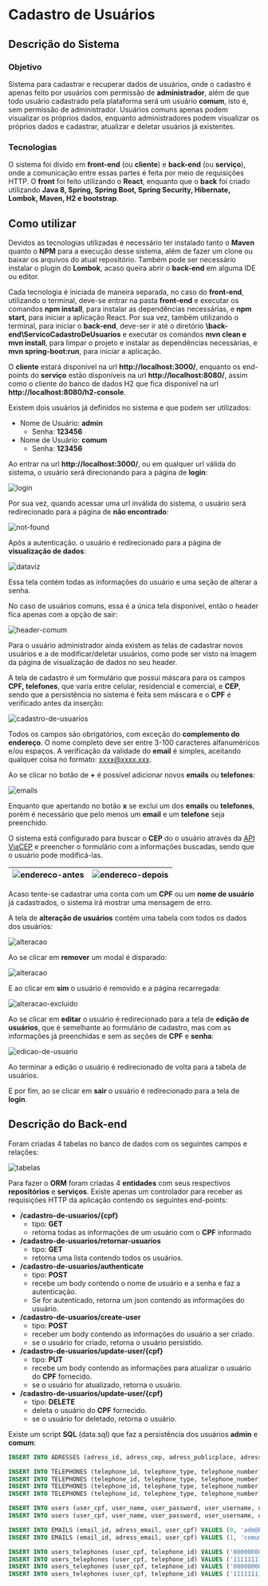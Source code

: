 # Cadastro de Usuários

## Descrição do Sistema

### Objetivo

Sistema para cadastrar e recuperar dados de usuários, onde o cadastro é apenas feito por usuários com permissão de **administrador**, além de que todo usuário cadastrado pela plataforma será um usuário **comum**, isto é, sem permissão de administrador. Usuários comuns apenas podem visualizar os próprios dados, enquanto administradores podem visualizar os próprios dados e cadastrar, atualizar e deletar usuários já existentes.

### Tecnologias

O sistema foi divido em **front-end** (ou **cliente**) e **back-end** (ou **serviço**), onde a comunicação entre essas partes é feita por meio de requisições HTTP. O **front** foi feito utilizando o **React**, enquanto que o **back** foi criado utilizando **Java 8, Spring, Spring Boot, Spring Security, Hibernate, Lombok, Maven, H2 e bootstrap**.

## Como utilizar

Devidos as tecnologias utilizadas é necessário ter instalado tanto o **Maven** quanto o **NPM** para a execução desse sistema, além de fazer um clone ou baixar os arquivos do atual repositório. Também pode ser necessário instalar o plugin do **Lombok**, acaso queira abrir o **back-end** em alguma IDE ou editor.

Cada tecnologia é iniciada de maneira separada, no caso do **front-end**, utilizando o terminal, deve-se entrar na pasta **front-end** e executar os comandos **npm install**, para instalar as dependências necessárias, e **npm start**, para iniciar a aplicação React. Por sua vez, também utilizando o terminal, para iniciar o **back-end**, deve-ser ir até o diretório **\back-end\ServicoCadastroDeUsuarios** e executar os comandos **mvn clean e mvn install**, para limpar o projeto e instalar as dependências necessárias, e **mvn spring-boot:run**, para iniciar a aplicação.

O **cliente** estará disponível na url **http://localhost:3000/**, enquanto os end-points do **serviço** estão disponíveis na url **http://localhost:8080/**, assim como o cliente do banco de dados H2 que fica disponível na url **http://localhost:8080/h2-console**.

Existem dois usuários já definidos no sistema e que podem ser utilizados:

* Nome de Usuário: **admin**
  * Senha: **123456**
* Nome de Usuário: **comum**
  * Senha: **123456**

Ao entrar na url **http://localhost:3000/**, ou em qualquer url válida do sistema, o usuário será direcionando para a página de **login**:

![login](C:\MeusProgramas\cadastroDeUsuarios\img\login.png)

Por sua vez, quando acessar uma url inválida do sistema, o usuário será redirecionado para a página de **não encontrado**:

![not-found](C:\MeusProgramas\cadastroDeUsuarios\img\not-found.png)

Após a autenticação. o usuário é redirecionado para a página de **visualização de dados**:

![dataviz](C:\MeusProgramas\cadastroDeUsuarios\img\dataviz.png)

Essa tela contém todas as informações do usuário e uma seção de alterar a senha.

No caso de usuários comuns, essa é a única tela disponível, então o header fica apenas com a opção de sair:

![header-comum](C:\MeusProgramas\cadastroDeUsuarios\img\header-comum.png)

Para o usuário administrador ainda existem as telas de cadastrar novos usuários e a de modificar/deletar usuários, como pode ser visto na imagem da página de visualização de dados no seu header.

 A tela de cadastro é um formulário que possui máscara para os campos **CPF, telefones**, que varia entre celular, residencial e comercial, e **CEP**, sendo que a persistência no sistema é feita sem máscara e o  **CPF** é verificado antes da inserção:

![cadastro-de-usuarios](C:\MeusProgramas\cadastroDeUsuarios\img\cadastro-de-usuarios.png)

 Todos os campos são obrigatórios, com exceção do **complemento do endereço**. O nome completo deve ser entre 3-100 caracteres alfanuméricos e/ou espaços. A verificação da validade do **email** é simples, aceitando qualquer coisa no formato: xxxx@xxxx.xxx.

 Ao se clicar no botão de **+** é possível adicionar novos **emails** ou **telefones**:

 ![emails](C:\MeusProgramas\cadastroDeUsuarios\img\emails.png)

Enquanto que apertando no botão **x** se exclui um dos **emails** ou **telefones**, porém é necessário que pelo menos um **email** e um **telefone** seja preenchido.

O sistema está configurado para buscar o **CEP** do o usuário através da [API ViaCEP](https://viacep.com.br/) e preencher o formulário com a informações buscadas, sendo que o usuário pode modificá-las.

| <img src="C:\MeusProgramas\cadastroDeUsuarios\img\endereco-antes.png" alt="endereco-antes" style="zoom:100%;" /> | <img src="C:\MeusProgramas\cadastroDeUsuarios\img\endereco-depois.png" alt="endereco-depois" style="zoom:100%;" /> |
| ------------------------------------------------------------ | ------------------------------------------------------------ |

Acaso tente-se cadastrar uma conta com um **CPF** ou um **nome de usuário** já cadastrados, o sistema irá mostrar uma mensagem de erro.

A tela de **alteração de usuários** contém uma tabela com todos os dados dos usuários:

![alteracao](C:\MeusProgramas\cadastroDeUsuarios\img\alteracao.png)

Ao se clicar em **remover** um modal é disparado:

![alteracao](C:\MeusProgramas\cadastroDeUsuarios\img\modal-alteracao.png)

E ao clicar em **sim** o usuário é removido e a página recarregada:

![alteracao-excluido](C:\MeusProgramas\cadastroDeUsuarios\img\alteracao-excluido.png)

Ao se clicar em **editar** o usuário é redirecionado para a tela de **edição de usuários**, que é semelhante ao formulário de cadastro, mas com as informações já preenchidas e sem as seções de **CPF** e **senha**:

![edicao-de-usuario](C:\MeusProgramas\cadastroDeUsuarios\img\edicao-de-usuario.png)

Ao terminar a edição o usuário é redirecionado de volta para a tabela de usuários.

E por fim, ao se clicar em **sair** o usuário é redirecionado para a tela de **login**.

## Descrição do Back-end

Foram criadas 4 tabelas no banco de dados com os seguintes campos e relações:

![tabelas](C:\MeusProgramas\cadastroDeUsuarios\img\tabelas.jpg)

Para fazer o **ORM** foram criadas 4 **entidades** com seus respectivos **repositórios** e **serviços**. Existe apenas um controlador para receber as requisições HTTP da aplicação contendo os seguintes end-points:

* **/cadastro-de-usuarios/{cpf}**
  * tipo: **GET**
  * retorna todas as informações de um usuário com o **CPF** informado
* **/cadastro-de-usuarios/retornar-usuarios**
  * tipo: **GET**
  * retorna uma lista contendo todos os usuários.
* **/cadastro-de-usuarios/authenticate**
  * tipo: **POST**
  * recebe um body contendo o nome de usuário e a senha e faz a autenticação.
  * Se for autenticado, retorna um json contendo as informações do usuário.
* **/cadastro-de-usuarios/create-user**
  * tipo: **POST**
  * receber um body contendo as informações do usuário a ser criado.
  * se o usuário for criado, retorna o usuário persistido.
* **/cadastro-de-usuarios/update-user/{cpf}**
  * tipo: **PUT**
  * recebe um body contendo as informações para atualizar o usuário do **CPF** fornecido.
  * se o usuário for atualizado, retorna o usuário.
* **/cadastro-de-usuarios/update-user/{cpf}**
  * tipo: **DELETE**
  * deleta o usuário do **CPF** fornecido.
  * se o usuário for deletado, retorna o usuário.

Existe um script **SQL** (data.sql) que faz a persistência dos usuários **admin** e **comum**:

```sql
INSERT INTO ADRESSES (adress_id, adress_cep, adress_publicplace, adress_district, adress_city, adress_uf, adress_complement) VALUES (0, '00000000', 'Rua 98 lote 89 casa 712', 'Nova Galáxia Federal', 'Rio Roxo Azulado', 'OM', '');

INSERT INTO TELEPHONES (telephone_id, telephone_type, telephone_number) VALUES (0, 'residencial', '0000000000');
INSERT INTO TELEPHONES (telephone_id, telephone_type, telephone_number) VALUES (10, 'comercial'  , '1111111111');
INSERT INTO TELEPHONES (telephone_id, telephone_type, telephone_number) VALUES (20, 'celular'    , '22222222222');
INSERT INTO TELEPHONES (telephone_id, telephone_type, telephone_number) VALUES (30, 'celular'    , '33333333333');

INSERT INTO users (user_cpf, user_name, user_password, user_username, user_role, adress_id) VALUES ('00000000000', 'administrador', '$2a$10$iSU.HdehFiMoIkdDRwtIBu/wWhDWTJ5K.4D.sf9lruRBCV5Q36ApK', 'admin', 'administrator', 0);
INSERT INTO users (user_cpf, user_name, user_password, user_username, user_role, adress_id) VALUES ('11111111111', 'comum'        , '$2a$10$RiQmA5Zw2NHDipcGS8SsAOzUe5JIXlthdjB4bJh3G6jEtM/fcEzXG', 'comum', 'ordinary'     , 0);

INSERT INTO EMAILS (email_id, adress_email, user_cpf) VALUES (0, 'adm@bancodeusuarios.com'  , '00000000000');
INSERT INTO EMAILS (email_id, adress_email, user_cpf) VALUES (1, 'comum@bancodeusuarios.com', '11111111111');

INSERT INTO users_telephones (user_cpf, telephone_id) VALUES ('00000000000', 0);
INSERT INTO users_telephones (user_cpf, telephone_id) VALUES ('11111111111', 10);
INSERT INTO users_telephones (user_cpf, telephone_id) VALUES ('00000000000', 20);
INSERT INTO users_telephones (user_cpf, telephone_id) VALUES ('11111111111', 30);
```




